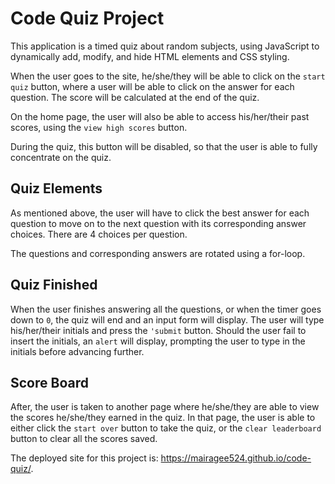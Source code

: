 # Code Quiz Project

This application is a timed quiz about random subjects, using JavaScript to dynamically add, modify, and hide HTML elements and CSS styling. 

When the user goes to the site, he/she/they will be able to click on the `start quiz` button, where a user will be able to click on the answer for each question. The score will be calculated at the end of the quiz.

On the home page, the user will also be able to access his/her/their past scores, using the `view high scores` button. 

During the quiz, this button will be disabled, so that the user is able to fully concentrate on the quiz. 

## Quiz Elements

As mentioned above, the user will have to click the best answer for each question to move on to the next question with its corresponding answer choices. There are 4 choices per question. 

The questions and corresponding answers are rotated using a for-loop. 

## Quiz Finished

When the user finishes answering all the questions, or when the timer goes down to `0`, the quiz will end and an input form will display.  The user will type his/her/their initials and press the `'submit` button. Should the user fail to insert the initials, an `alert` will display, prompting the user to type in the initials before advancing further. 

## Score Board

After, the user is taken to another page where he/she/they are able to view the scores he/she/they earned in the quiz. In that page, the user is able to either click the `start over` button to take the quiz, or the `clear leaderboard` button to clear all the scores saved. 

The deployed site for this project is: https://mairagee524.github.io/code-quiz/.
